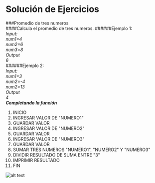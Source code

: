 Solución de Ejercicios		
======================
###Promedio de tres numeros		
####Calcula el promedio de tres numeros.
######Ejemplo 1:  		
_Input:_  		
_num1=4_			
_num2=6_		
_num3=8_		
_Output_		
_6_		
######Ejemplo 2:		
_Input:_  			
_num1=3_			
_num2=-4_		
_num2=13_		
_Output_		
_4_		
___Completando la función___		
1. INICIO		
2. INGRESAR VALOR DE "NUMERO1"			
3. GUARDAR VALOR		
4. INGRESAR VALOR DE "NUMERO2"		
5. GUARDAR VALOR		
6. INGRESAR VALOR DE "NUMERO3"		
7. GUARDAR VALOR		
8. SUMAR TRES NUMEROS "NUMERO1", "NUMERO2" Y "NUMERO3"			
9. DIVIDIR RESULTADO DE SUMA ENTRE "3"		
10. IMPRIMIR RESULTADO		
11. FIN

![alt text](http://i63.tinypic.com/2ey9isk.jpg)
			
